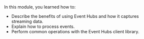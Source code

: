 In this module, you learned how to:

* Describe the benefits of using Event Hubs and how it captures streaming data.
* Explain how to process events.
* Perform common operations with the Event Hubs client library.
